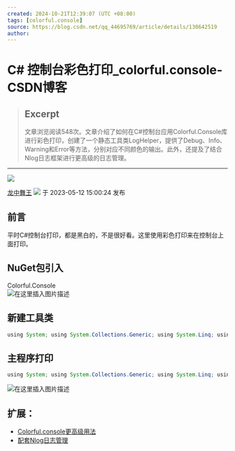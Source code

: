 ```yaml
---
created: 2024-10-21T12:39:07 (UTC +08:00)
tags: [colorful.console]
source: https://blog.csdn.net/qq_44695769/article/details/130642519
author: 
---
```


# C# 控制台彩色打印_colorful.console-CSDN博客

> ## Excerpt
> 文章浏览阅读548次。文章介绍了如何在C#控制台应用Colorful.Console库进行彩色打印，创建了一个静态工具类LogHelper，提供了Debug、Info、Warning和Error等方法，分别对应不同颜色的输出。此外，还提及了结合Nlog日志框架进行更高级的日志管理。

---
![](https://csdnimg.cn/release/blogv2/dist/pc/img/original.png)

[龙中舞王](https://blog.csdn.net/qq_44695769 "龙中舞王") ![](https://csdnimg.cn/release/blogv2/dist/pc/img/newCurrentTime2.png) 于 2023-05-12 15:00:24 发布

## 前言

平时C#控制台打印，都是黑白的，不是很好看。这里使用彩色打印来在控制台上面打印。

## NuGet包引入

Colorful.Console  
![在这里插入图片描述](https://i-blog.csdnimg.cn/blog_migrate/bc964a2fd7f9de671587a468a5a3fa48.png)

## 新建工具类

```java
using System; using System.Collections.Generic; using System.Linq; using System.Text; using System.Threading.Tasks; using Console = Colorful.Console;//这个是重点 using System.Drawing; namespace WeatherApi.Utils { public static class LogHelper { public static void Debug(object res) { Console.WriteLine(res); } public static void Info(object res) { Console.WriteLine(res, Color.LightGreen); } public static void Error(object res) { Console.WriteLine(res,Color.Red); } public static void Warning(object res) { Console.WriteLine(res,Color.Yellow); } } }
```

## 主程序打印

```java
using System; using System.Collections.Generic; using System.Linq; using System.Text; using System.Threading.Tasks; using WeatherApi.Utils; namespace WeatherApiProgram { internal class Program { static void Main(string[] args) { LogHelper.Debug("我是Debug"); LogHelper.Info("我是Info"); LogHelper.Warning("我是Warning"); LogHelper.Error("我是Error"); } } }
```

![在这里插入图片描述](https://i-blog.csdnimg.cn/blog_migrate/a600e3296c69b838a2a2c38e3074c4df.png)

## 扩展：

-   [Colorful.console更高级用法](https://blog.csdn.net/qq_43307934/article/details/124063179?ops_request_misc=&request_id=&biz_id=102&utm_term=Colorful.Console&utm_medium=distribute.pc_search_result.none-task-blog-2~all~sobaiduweb~default-2-124063179.142%5Ev87%5Econtrol_2,239%5Ev2%5Einsert_chatgpt&spm=1018.2226.3001.4187)
-   [配套Nlog日志管理](https://blog.csdn.net/zls365365/article/details/125127985)
